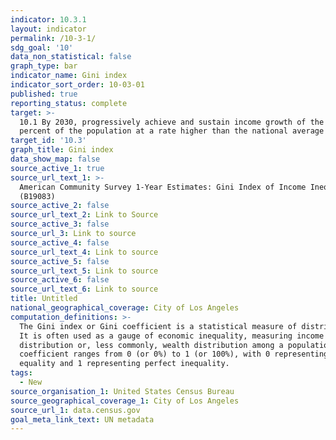 ```yaml
---
indicator: 10.3.1
layout: indicator
permalink: /10-3-1/
sdg_goal: '10'
data_non_statistical: false
graph_type: bar
indicator_name: Gini index
indicator_sort_order: 10-03-01
published: true
reporting_status: complete
target: >-
  10.1 By 2030, progressively achieve and sustain income growth of the bottom 40
  percent of the population at a rate higher than the national average
target_id: '10.3'
graph_title: Gini index
data_show_map: false
source_active_1: true
source_url_text_1: >-
  American Community Survey 1-Year Estimates: Gini Index of Income Inequality
  (B19083)
source_active_2: false
source_url_text_2: Link to Source
source_active_3: false
source_url_3: Link to source
source_active_4: false
source_url_text_4: Link to source
source_active_5: false
source_url_text_5: Link to source
source_active_6: false
source_url_text_6: Link to source
title: Untitled
national_geographical_coverage: City of Los Angeles
computation_definitions: >-
  The Gini index or Gini coefficient is a statistical measure of distribution.
  It is often used as a gauge of economic inequality, measuring income
  distribution or, less commonly, wealth distribution among a population. The
  coefficient ranges from 0 (or 0%) to 1 (or 100%), with 0 representing perfect
  equality and 1 representing perfect inequality.
tags:
  - New
source_organisation_1: United States Census Bureau
source_geographical_coverage_1: City of Los Angeles
source_url_1: data.census.gov
goal_meta_link_text: UN metadata
---
```

